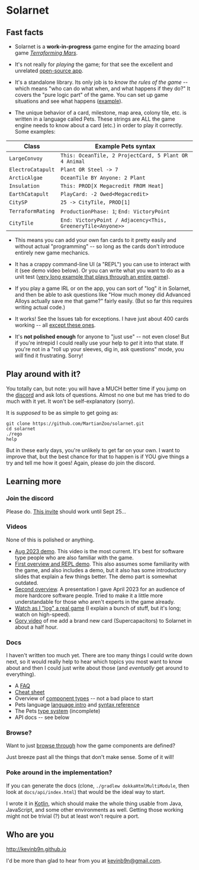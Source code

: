 # Solarnet

## Fast facts

* Solarnet is a **work-in-progress** game engine for the amazing board game *[Terraforming Mars](https://boardgamegeek.com/boardgame/167791/terraforming-mars)*.

* It's not really for *playing* the game; for that see the excellent and unrelated [open-source app](http://github.com/terraforming-mars/terraforming-mars).

* It's a standalone library. Its only job is to *know the rules of the game* -- which means "who can do what when, and what happens if they do?" It covers the "pure logic part" of the game. You can set up game situations and see what happens ([example](https://github.com/MartianZoo/solarnet/blob/main/engine/src/test/java/dev/martianzoo/tfm/engine/cards/ExcentricSponsorTest.kt)).

* The unique behavior of a card, milestone, map area, colony tile, etc. is written in a language called Pets. These strings are ALL the game engine needs to know about a card (etc.) in order to play it correctly. Some examples:

| Class             | Example Pets syntax                                         |
|-------------------|-------------------------------------------------------------|
| `LargeConvoy`     | `This: OceanTile, 2 ProjectCard, 5 Plant OR 4 Animal`       |
| `ElectroCatapult` | `Plant OR Steel -> 7`                                       |
| `ArcticAlgae`     | `OceanTile BY Anyone: 2 Plant`                              |
| `Insulation`      | `This: PROD[X Megacredit FROM Heat]`                        |
| `EarthCatapult`   | `PlayCard: -2 Owed<Megacredit>`                             |
| `CitySP`          | `25 -> CityTile, PROD[1]`                                   |
| `TerraformRating` | `ProductionPhase: 1`; `End: VictoryPoint`                   |
| `CityTile`        | `End: VictoryPoint / Adjacency<This, GreeneryTile<Anyone>>` |

* This means you can add your own fan cards to it pretty easily and without actual "programming" -- so long as the cards don't introduce entirely new game mechanics.

* It has a crappy command-line UI (a "REPL") you can use to interact with it (see demo video below). Or you can write what you want to do as a unit test ([very long example that plays through an entire game](https://github.com/MartianZoo/solarnet/blob/main/engine/src/test/java/dev/martianzoo/tfm/engine/games/Game20230521Test.kt)).

* If you play a game IRL or on the app, you can sort of "log" it in Solarnet, and then be able to ask questions like "How much money did Advanced Alloys actually save me that game?" fairly easily. (But so far this requires writing actual code.)

* It works! See the Issues tab for exceptions. I have just about 400 cards working -- all [except these ones](https://github.com/MartianZoo/solarnet/blob/main/docs/cards-to-add.md).

* It's **not polished enough** for anyone to "just use" -- not even close! But if you're intrepid I could really use your help to *get* it into that state. If you're not in a "roll up your sleeves, dig in, ask questions" mode, you *will* find it frustrating. Sorry!

## Play around with it?

You totally can, but note: you will have a MUCH better time if you jump on the [discord](https://discord.com/invite/3vpKDktmde) and ask lots of questions. Almost no one but me has tried to do much with it yet. It won't be self-explanatory (sorry).

It is *supposed* to be as simple to get going as:

```
git clone https://github.com/MartianZoo/solarnet.git
cd solarnet
./rego
help
```

But in these early days, you're unlikely to get far on your own. I want to improve that, but the best chance for that to happen is if YOU give things a try and tell me how it goes! Again, please do join the discord.

## Learning more

### Join the discord

Please do. [This invite](https://discord.gg/KruKmJfPY) should work until Sept 25...

### Videos

None of this is polished or anything.

* [Aug 2023 demo](https://youtu.be/xaUOMUaWG7Q). This video is the most current. It's best for software type people who are also familiar with the game.
* [First overview and REPL demo](https://www.youtube.com/watch?v=btCLcFLvV2I). This also assumes some familiarity with the game, and also includes a demo, but it also has some introductory slides that explain a few things better. The demo part is somewhat outdated.
* [Second overview](https://www.youtube.com/watch?v=pds_Axz2T90). A presentation I gave April 2023 for an audience of more hardcore software people. Tried to make it a little more understandable for those who aren't experts in the game already.
* [Watch as I "log" a real game](https://youtu.be/se8svQH-GOE) (I explain a bunch of stuff, but it's long; watch on high-speed). 
* [Gory video](https://www.youtube.com/watch?v=jC4iZnv4UA0) of me add a brand new card (Supercapacitors) to Solarnet in about a half hour.

### Docs

I haven't written too much yet. There are too many things I could write down next, so it would really help to hear which topics you most want to know about and then I could just write about those (and *eventually* get around to everything).

* A [FAQ](docs/faq.md)
* [Cheat sheet](docs/cheat-sheet.md)
* Overview of [component types](docs/component-types.md) -- not a bad place to start
* Pets language [language intro](docs/language-intro.md) and [syntax reference](docs/syntax.md)
* The Pets [type system](docs/type-system.md) (incomplete)
* API docs -- see below

### Browse?

Want to just [browse through](https://github.com/MartianZoo/solarnet/tree/main/canon/src/main/java/dev/martianzoo/tfm/canon) how the game components are defined?

Just breeze past all the things that don't make sense. Some of it will!

### Poke around in the implementation?

If you can generate the docs (clone, `./gradlew dokkaHtmlMultiModule`, then look at `docs/api/index.html`) that would be the ideal way to start.

I wrote it in [Kotlin](https://kotlinlang.org), which should make the whole thing usable from Java, JavaScript, and some other environments as well. Getting those working might not be trivial (?) but at least won't require a port.

## Who are you

http://kevinb9n.github.io

I'd be more than glad to hear from you at kevinb9n@gmail.com.

